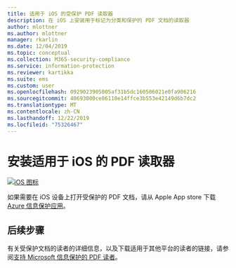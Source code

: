 ```yaml
---
title: 适用于 iOS 的受保护 PDF 读取器
description: 在 iOS 上安装用于标记为分类和保护的 PDF 文档的读取器
author: mlottner
ms.author: mlottner
manager: rkarlin
ms.date: 12/04/2019
ms.topic: conceptual
ms.collection: M365-security-compliance
ms.service: information-protection
ms.reviewer: kartikka
ms.suite: ems
ms.custom: user
ms.openlocfilehash: 0929023905005af31b5dc160506021e0fa906216
ms.sourcegitcommit: 40693000ce86110e14ffce3b553e42149d6b7dc2
ms.translationtype: MT
ms.contentlocale: zh-CN
ms.lasthandoff: 12/22/2019
ms.locfileid: "75326467"
---
```

# <a name="install-a-pdf-reader-for-ios"></a>安装适用于 iOS 的 PDF 读取器

[![iOS 图标](../media/develop/ios-icon.png)](https://go.microsoft.com/fwlink/?LinkId=325338)

如果需要在 iOS 设备上打开受保护的 PDF 文档，请从 Apple App store 下载[Azure 信息保护应用](https://go.microsoft.com/fwlink/?LinkId=325338)。

## <a name="next-steps"></a>后续步骤

有关受保护文档的读者的详细信息，以及下载适用于其他平台的读者的链接，请参阅[支持 Microsoft 信息保护的 PDF 读者](protected-pdf-readers.md)。

